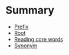 # Summary

* [Prefix](prefix.md)
* [Root](root.md)
* [Reading core words](reading-core-words.md)
* [Synonym](synonym.md)
